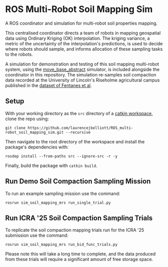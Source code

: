 # ROS Multi-Robot Soil Mapping Sim
A ROS coordinator and simulation for multi-robot soil properties mapping.

This centralised coordinator directs a team of robots in mapping geospatial data using Ordinary Kriging (OK) interpolation. The kriging variance, a metric of the uncertainty of the interpolation's predictions, is used to decide where robots should sample, and informs allocation of these sampling tasks to the robots.

A simulation for demonstration and testing of this soil mapping multi-robot system, using the [move_base_abstract](https://github.com/laurencejbelliott/move_base_abstract) simulator, is included alongside the coordinator in this repository. The simulation re-samples soil compaction data recorded at the University of Lincoln's Riseholme agricultural campus published in the [dataset of Fentanes et al](https://figshare.com/projects/Soil_Compaction_Dataset/31418).

## Setup
With your working directory as the `src` directory of a [catkin workspace](https://wiki.ros.org/catkin/Tutorials/create_a_workspace), clone the repo using:
```
git clone https://github.com/laurencejbelliott/ROS_multi-robot_soil_mapping_sim.git --recursive
```
Then navigate to the root directory of the workspace and install the package's dependencies with:
```
rosdep install --from-paths src --ignore-src -r -y
```
Finally, build the package with `catkin build`.

## Run Demo Soil Compaction Sampling Mission
To run an example sampling mission use the command:
```
rosrun sim_soil_mapping_mrs run_single_trial.py
```

## Run ICRA '25 Soil Compaction Sampling Trials
To replicate the soil compaction mapping trials run for the ICRA '25 submission use the command:
```
rosrun sim_soil_mapping_mrs run_bid_func_trials.py
```
Please note this will take a long time to complete, and the data produced from these trials will require a significant amount of free storage space.